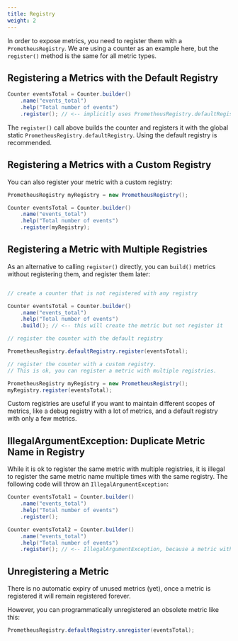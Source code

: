 ```yaml
---
title: Registry
weight: 2
---
```


In order to expose metrics, you need to register them with a `PrometheusRegistry`. We are using a counter as an example here, but the `register()` method is the same for all metric types.

Registering a Metrics with the Default Registry
-----------------------------------------------

```java
Counter eventsTotal = Counter.builder()
    .name("events_total")
    .help("Total number of events")
    .register(); // <-- implicitly uses PrometheusRegistry.defaultRegistry
```

The `register()` call above builds the counter and registers it with the global static `PrometheusRegistry.defaultRegistry`. Using the default registry is recommended.

Registering a Metrics with a Custom Registry
--------------------------------------------

You can also register your metric with a custom registry:

```java
PrometheusRegistry myRegistry = new PrometheusRegistry();

Counter eventsTotal = Counter.builder()
    .name("events_total")
    .help("Total number of events")
    .register(myRegistry);
```

Registering a Metric with Multiple Registries
---------------------------------------------

As an alternative to calling `register()` directly, you can `build()` metrics without registering them,
and register them later:

```java

// create a counter that is not registered with any registry

Counter eventsTotal = Counter.builder()
    .name("events_total")
    .help("Total number of events")
    .build(); // <-- this will create the metric but not register it

// register the counter with the default registry

PrometheusRegistry.defaultRegistry.register(eventsTotal);

// register the counter with a custom registry.
// This is ok, you can register a metric with multiple registries.

PrometheusRegistry myRegistry = new PrometheusRegistry();
myRegistry.register(eventsTotal);
```

Custom registries are useful if you want to maintain different scopes of metrics, like
a debug registry with a lot of metrics, and a default registry with only a few metrics.

IllegalArgumentException: Duplicate Metric Name in Registry
-----------------------------------------------------------

While it is ok to register the same metric with multiple registries, it is illegal to register the same metric name multiple times with the same registry.
The following code will throw an `IllegalArgumentException`:

```java
Counter eventsTotal1 = Counter.builder()
    .name("events_total")
    .help("Total number of events")
    .register();

Counter eventsTotal2 = Counter.builder()
    .name("events_total")
    .help("Total number of events")
    .register(); // <-- IllegalArgumentException, because a metric with that name is already registered
```

Unregistering a Metric
----------------------

There is no automatic expiry of unused metrics (yet), once a metric is registered it will remain registered forever.

However, you can programmatically unregistered an obsolete metric like this:

```java
PrometheusRegistry.defaultRegistry.unregister(eventsTotal);
```
